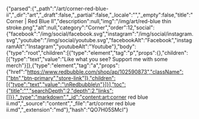 {"parsed":{"_path":"/art/corner-red-blue-ii","_dir":"art","_draft":false,"_partial":false,"_locale":"","_empty":false,"title":"Corner | Red Blue II","description":null,"img":"/img/art/red-blue thin stroke.png","alt":null,"category":"Corner","order":12,"social":{"facebook":"/img/social/facebook.svg","instagram":"/img/social/instagram.svg","youtube":"/img/social/youtube.svg","facebookAlt":"Facebook","instagramAlt":"Instagram","youtubeAlt":"Youtube"},"body":{"type":"root","children":[{"type":"element","tag":"p","props":{},"children":[{"type":"text","value":"Like what you see? Support me with some merch"}]},{"type":"element","tag":"a","props":{"href":"https://www.redbubble.com/shop/ap/102590873","className":["btn","btn-primary","store-link"]},"children":[{"type":"text","value":"\nRedbubble\n"}]}],"toc":{"title":"","searchDepth":2,"depth":2,"links":[]}},"_type":"markdown","_id":"content:art:corner red blue ii.md","_source":"content","_file":"art/corner red blue ii.md","_extension":"md"},"hash":"QO7H05SMcI"}